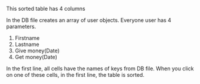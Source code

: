 This sorted table has 4 columns

In the DB file creates an array of user objects.
Everyone user has 4 parameters.
1) Firstname
2) Lastname
3) Give money(Date)
4) Get money(Date)

In the first line, all cells have the names of keys from DB file. 
When you click on one of these cells, in the first line, the table is sorted.


